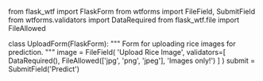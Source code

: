from flask_wtf import FlaskForm
from wtforms import FileField, SubmitField
from wtforms.validators import DataRequired
from flask_wtf.file import FileAllowed

class UploadForm(FlaskForm):
    """
    Form for uploading rice images for prediction.
    """
    image = FileField(
        'Upload Rice Image',
        validators=[
            DataRequired(),
            FileAllowed(['jpg', 'png', 'jpeg'], 'Images only!')
        ]
    )
    submit = SubmitField('Predict')
